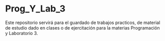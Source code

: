 # Prog_Y_Lab_3 
Este repositorio servirá para el guardado de trabajos practicos, de material de estudio dado en clases o de ejercitación para la materias Programación y Laboratorio 3.